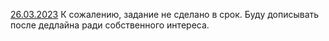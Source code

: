 <ins>26.03.2023</ins> К сожалению, задание не сделано в срок. Буду дописывать после дедлайна ради собственного интереса.
